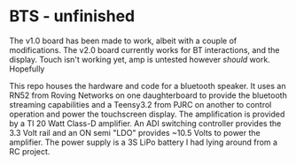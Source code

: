 # BTS - unfinished                 
The v1.0 board has been made to work, albeit with a couple of modifications.
The v2.0 board currently works for BT interactions, and the display. Touch isn't working yet, amp is untested however *should* work.
Hopefully 

This repo houses the hardware and code for a bluetooth speaker. It uses an RN52 from Roving Networks on one daughterboard to provide the bluetooth streaming capabilities and a Teensy3.2 from PJRC on another to control operation and power the touchscreen display.
The amplification is provided by a TI 20 Watt Class-D amplifier. An ADI switching controller provides the 3.3 Volt rail and an ON semi "LDO" provides ~10.5 Volts to power the amplifier. The power supply is a 3S LiPo battery I had lying around from a RC project.
